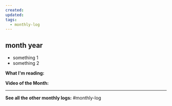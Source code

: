 ```yaml
---
created: 
updated: 
tags:
  - monthly-log
---
```

## month year

- something 1
- something 2

**What I'm reading:**

**Video of the Month:**

---

**See all the other monthly logs:** #monthly-log